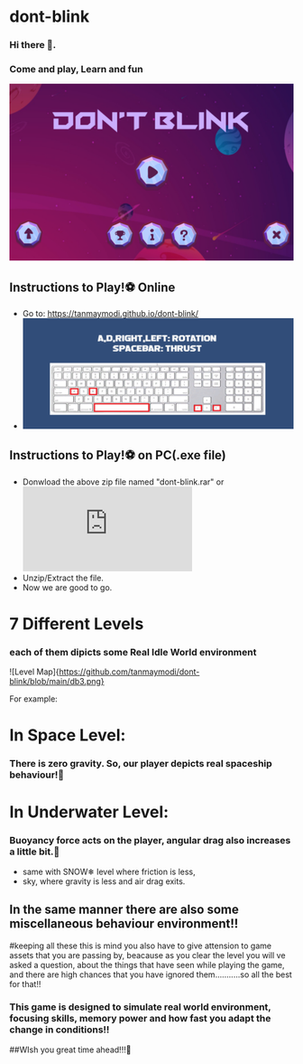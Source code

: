 # dont-blink
### Hi there 👋.
### Come and play, Learn and fun
![Game](https://github.com/tanmaymodi/dont-blink/blob/main/db1.png)


## Instructions to Play!⚽ Online

- Go to: https://tanmaymodi.github.io/dont-blink/
- ![Controls](https://github.com/tanmaymodi/dont-blink/blob/main/db2.png)

## Instructions to Play!⚽ on PC(.exe file)

- Donwload the above zip file named "dont-blink.rar" or ![click here](https://github.com/tanmaymodi/dont-blink/raw/main/dont-blink.rar)
- Unzip/Extract the file.
- Now we are good to go.


# 7 Different Levels
### each of them dipicts some Real Idle World environment
![Level Map]{https://github.com/tanmaymodi/dont-blink/blob/main/db3.png}

For example:
# In Space Level:
### There is zero gravity. So, our player depicts real spaceship behaviour!🚀

# In Underwater Level:
### Buoyancy force acts on the player, angular drag also increases a little bit.🌊

- same with SNOW❄ level where friction is less, 
- sky, where gravity is less and air drag exits.

## In the same manner there are also some miscellaneous behaviour environment!!

#keeping all these this is mind you also have to give attension to game assets that you are passing by, beacause as you clear the level you will ve asked a question, about the things that have seen while playing the game, and there are high chances that you have ignored them...........so all the best for that!!

### This game is designed to simulate real world environment, focusing skills, memory power and how fast you adapt the change in conditions!!

##WIsh you great time ahead!!!👋
